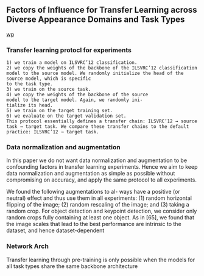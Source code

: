 ## Factors of Influence for Transfer Learning across Diverse Appearance Domains and Task Types
[wp](https://research.google/pubs/factors-of-influence-for-transfer-learning-across-diverse-appearance-domains-and-task-types/)

### Transfer learning protocl for experiments
    1) we train a model on ILSVRC’12 classification.
    2) we copy the weights of the backbone of the ILSVRC’12 classification model to the source model. We randomly initialize the head of the source model, which is specific
    to the task type.
    3) we train on the source task.
    4) we copy the weights of the backbone of the source
    model to the target model. Again, we randomly ini-
    tialize its head.
    5) we train on the target training set.
    6) we evaluate on the target validation set.
    This protocol essentially defines a transfer chain: ILSVRC’12 → source task → target task. We compare these transfer chains to the default practice: ILSVRC’12 → target task.

### Data normalization and augmentation

In this paper we do not want data normalization and augmentation to be confounding factors in transfer learning experiments. Hence we aim to keep data normalization and augmentation as simple as possible without compromising on accuracy, and apply the same protocol to all experiments.

We found the following augmentations to al- ways have a positive (or neutral) effect and thus use them in all experiments: (1) random horizontal flipping of the image; (2) random rescaling of the image; and (3) taking a random crop. For object detection and keypoint detection, we consider only random crops fully containing at least one object. As in [65], we found that the image scales that lead to the best performance are intrinsic to the dataset, and hence dataset-dependent

### Network Arch

Transfer learning through pre-training is only possible when the models for all task types share the same backbone architecture